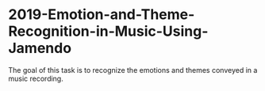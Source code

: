 # 2019-Emotion-and-Theme-Recognition-in-Music-Using-Jamendo
The goal of this task is to recognize the emotions and themes conveyed in a music recording.
